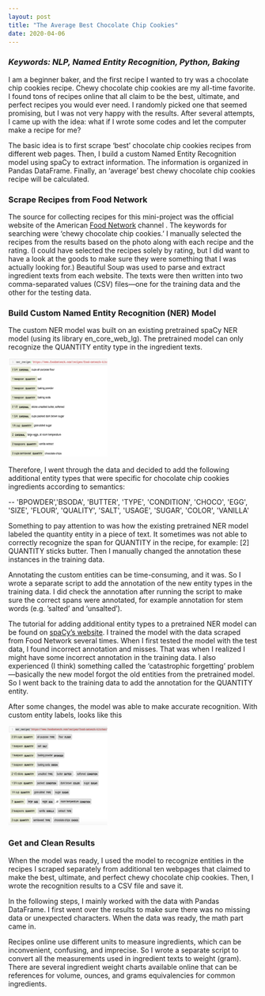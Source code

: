 ```yaml
---
layout: post
title: "The Average Best Chocolate Chip Cookies"
date: 2020-04-06
---
```


<h3><i>Keywords: NLP, Named Entity Recognition, Python, Baking</i></h3>

I am a beginner baker, and the first recipe I wanted to try was a chocolate chip cookies recipe. Chewy chocolate chip cookies are my all-time favorite. I found tons of recipes online that all claim to be the best, ultimate, and perfect recipes you would ever need. I randomly picked one that seemed promising, but I was not very happy with the results. After several attempts, I came up with the idea: what if I wrote some codes and let the computer make a recipe for me?

The basic idea is to first scrape ‘best’ chocolate chip cookies recipes from different web pages. Then, I build a custom Named Entity Recognition model using spaCy to extract information. The information is organized in Pandas DataFrame. Finally, an ‘average’ best chewy chocolate chip cookies recipe will be calculated.

<h3>Scrape Recipes from Food Network</h3>

The source for collecting recipes for this mini-project was the official website of the American <a href="https://www.foodnetwork.com/">Food Network</a> channel . The keywords for searching were ‘chewy chocolate chip cookies.’ I manually selected the recipes from the results based on the photo along with each recipe and the rating. (I could have selected the recipes solely by rating, but I did want to have a look at the goods to make sure they were something that I was actually looking for.) Beautiful Soup was used to parse and extract ingredient texts from each website. The texts were then written into two comma-separated values (CSV) files—one for the training data and the other for the testing data.

<h3>Build Custom Named Entity Recognition (NER) Model</h3>

The custom NER model was built on an existing pretrained spaCy NER model (using its library en_core_web_lg). The pretrained model can only recognize the QUANTITY entity type in the ingredient texts.

<img src="PretrainedNER.jpg" alt="PretrainedNER" height="200" width="200">

Therefore, I went through the data and decided to add the following additional entity types that were specific for chocolate chip cookies ingredients according to semantics:

-- 'BPOWDER','BSODA', 'BUTTER', 'TYPE', 'CONDITION', 'CHOCO', 'EGG', 'SIZE', 'FLOUR', 'QUALITY', 'SALT', 'USAGE', 'SUGAR', 'COLOR', 'VANILLA'

Something to pay attention to was how the existing pretrained NER model labeled the quantity entity in a piece of text. It sometimes was not able to correctly recognize the span for QUANTITY in the recipe, for example: [2] QUANTITY sticks butter. Then I manually changed the annotation these instances in the training data.

Annotating the custom entities can be time-consuming, and it was. So I wrote a separate script to add the annotation of the new entity types in the training data. I did check the annotation after running the script to make sure the correct spans were annotated, for example annotation for stem words (e.g. ’salted’ and ‘unsalted’).

The tutorial for adding additional entity types to a pretrained NER model can be found on <a href="https://spacy.io/usage/training#example-new-entity-type">spaCy’s website</a>. I trained the model with the data scraped from Food Network several times. When I first tested the model with the test data, I found incorrect annotation and misses. That was when I realized I might have some incorrect annotation in the training data. I also experienced (I think) something called the ‘catastrophic forgetting’ problem—basically the new model forgot the old entities from the pretrained model. So I went back to the training data to add the annotation for the QUANTITY entity.

After some changes, the model was able to make accurate recognition. With custom entity labels, looks like this

<p><img src="customner.jpg" alt="CustomNER" height="200" width="200"></p>

<h3>Get and Clean Results</h3>

When the model was ready, I used the model to recognize entities in the recipes I scraped separately from additional ten webpages that claimed to make the best, ultimate, and perfect chewy chocolate chip cookies. Then, I wrote the recognition results to a CSV file and save it. 

In the following steps, I mainly worked with the data with Pandas DataFrame. I first went over the results to make sure there was no missing data or unexpected characters. When the data was ready, the math part came in.

Recipes online use different units to measure ingredients, which can be inconvenient, confusing, and imprecise. So I wrote a separate script to convert all the measurements used in ingredient texts to weight (gram). There are several ingredient weight charts available online that can be references for volume, ounces, and grams equivalencies for common ingredients.
